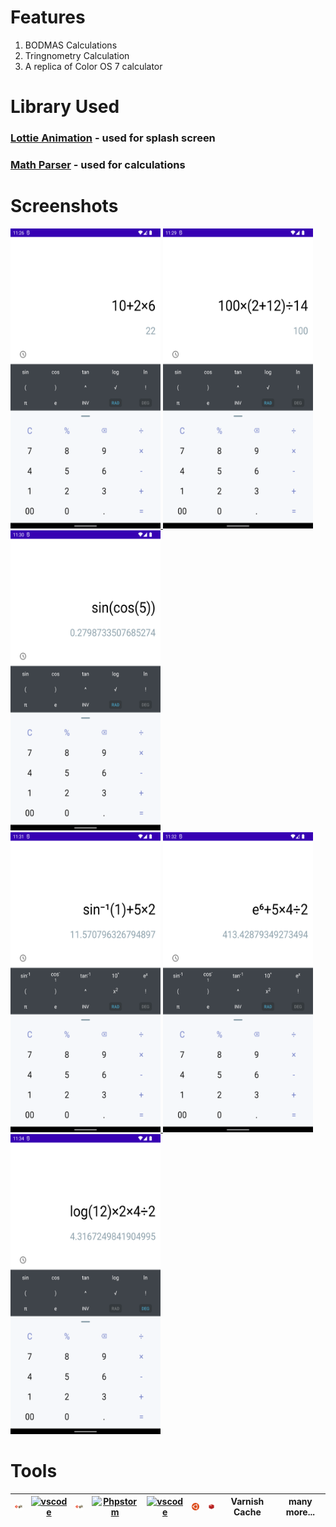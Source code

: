 # Features
1. BODMAS Calculations
2. Tringnometry Calculation
3. A replica of Color OS 7 calculator 
# Library Used
### [Lottie Animation](https://lottiefiles.com) - used for splash screen
### [Math Parser](https://github.com/mariuszgromada/MathParser.org-mXparser) - used for calculations
# Screenshots
<a href="https://github.com/Dev-NeeluSingh/Scientific-Calculator/blob/master/Screenshot%201.png">
      <img alt="Qries" src="https://github.com/Dev-NeeluSingh/Scientific-Calculator/blob/master/Screenshot%201.png" width=240" height="480">
</a>
<a href="https://github.com/Dev-NeeluSingh/Scientific-Calculator/blob/master/Screenshot%202.png">
      <img alt="Qries" src="https://github.com/Dev-NeeluSingh/Scientific-Calculator/blob/master/Screenshot%202.png" width=240" height="480">
</a>
<a href="https://github.com/Dev-NeeluSingh/Scientific-Calculator/blob/master/Screenshot%203.png">
      <img alt="Qries" src="https://github.com/Dev-NeeluSingh/Scientific-Calculator/blob/master/Screenshot%203.png" width=240" height="480">
</a>
</br>
<a href="https://github.com/Dev-NeeluSingh/Scientific-Calculator/blob/master/Screenshot%204.png">
      <img alt="Qries" src="https://github.com/Dev-NeeluSingh/Scientific-Calculator/blob/master/Screenshot%204.png" width=240" height="480">
</a>
<a href="https://github.com/Dev-NeeluSingh/Scientific-Calculator/blob/master/Screenshot%205.png">
      <img alt="Qries" src="https://github.com/Dev-NeeluSingh/Scientific-Calculator/blob/master/Screenshot%205.png" width=240" height="480">
</a>
<a href="https://github.com/Dev-NeeluSingh/Scientific-Calculator/blob/master/Screenshot%206.png">
      <img alt="Qries" src="https://github.com/Dev-NeeluSingh/Scientific-Calculator/blob/master/Screenshot%206.png" width=240" height="480">
</a>

# Tools
| [<img src="https://raw.githubusercontent.com/github/explore/80688e429a7d4ef2fca1e82350fe8e3517d3494d/topics/git/git.png" alt="Git" width="24">](https://git-scm.com/) |  [<img src="https://upload.wikimedia.org/wikipedia/commons/thumb/2/2d/Visual_Studio_Code_1.18_icon.svg/1200px-Visual_Studio_Code_1.18_icon.svg.png" alt="vscode" width="24">](https://code.visualstudio.com/) | [<img src="https://raw.githubusercontent.com/github/explore/80688e429a7d4ef2fca1e82350fe8e3517d3494d/topics/git/git.png" alt="Git" width="24">](https://git-scm.com/) |  [<img src="https://logonoid.com/images/phpstorm-logo.png" alt="Phpstorm" width="24">](https://www.jetbrains.com/phpstorm/) | [<img src="https://upload.wikimedia.org/wikipedia/commons/thumb/2/2d/Visual_Studio_Code_1.18_icon.svg/1200px-Visual_Studio_Code_1.18_icon.svg.png" alt="vscode" width="24">](https://code.visualstudio.com/) | [<img src="https://raw.githubusercontent.com/github/explore/80688e429a7d4ef2fca1e82350fe8e3517d3494d/topics/ubuntu/ubuntu.png" alt="Ubuntu" width="24">](https://ubuntu.com/)  |  [<img src="https://raw.githubusercontent.com/github/explore/80688e429a7d4ef2fca1e82350fe8e3517d3494d/topics/redis/redis.png" alt="Redis" width="24">](https://redis.io/) | Varnish Cache | many more...
|---|---|---|---|---|---|---|---|---|
